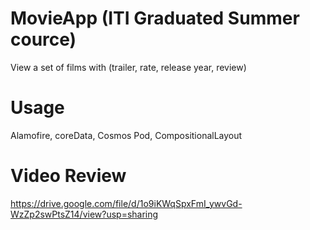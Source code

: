 # MovieApp (ITI Graduated Summer cource)
View a set of films with (trailer, rate, release year, review)

# Usage
Alamofire, coreData, Cosmos Pod, CompositionalLayout

# Video Review
https://drive.google.com/file/d/1o9iKWqSpxFmI_ywvGd-WzZp2swPtsZ14/view?usp=sharing
